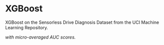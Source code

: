 # XGBoost

XGBoost on the Sensorless Drive Diagnosis Dataset from the UCI Machine Learning Repository. 

_with micro-averaged AUC scores._
